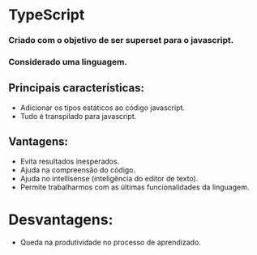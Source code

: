 # TypeScript

### Criado com o objetivo de ser superset para o javascript.
### Considerado uma linguagem.

## Principais características:
  - Adicionar os tipos estáticos ao código javascript.
  - Tudo é transpilado para javascript.

## Vantagens:
  - Evita resultados inesperados.
  - Ajuda na compreensão do código.
  - Ajuda no intellisense (inteligência do editor de texto).
  - Permite trabalharmos com as últimas funcionalidades da linguagem.

# Desvantagens:
  - Queda na produtividade no processo de aprendizado.
